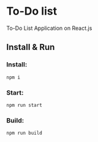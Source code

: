 # To-Do list
To-Do List Application on React.js

## Install & Run

### Install:
`npm i`

### Start:
`npm run start`

### Build:
`npm run build`
